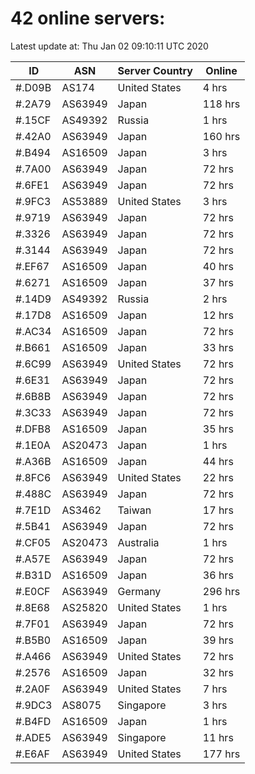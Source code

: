 # 42 online servers:

Latest update at: Thu Jan 02 09:10:11 UTC 2020

| ID | ASN | Server Country | Online |
| -- | --- | -------------- | ------ |
| #.D09B | AS174 | United States | 4 hrs |
| #.2A79 | AS63949 | Japan | 118 hrs |
| #.15CF | AS49392 | Russia | 1 hrs |
| #.42A0 | AS63949 | Japan | 160 hrs |
| #.B494 | AS16509 | Japan | 3 hrs |
| #.7A00 | AS63949 | Japan | 72 hrs |
| #.6FE1 | AS63949 | Japan | 72 hrs |
| #.9FC3 | AS53889 | United States | 3 hrs |
| #.9719 | AS63949 | Japan | 72 hrs |
| #.3326 | AS63949 | Japan | 72 hrs |
| #.3144 | AS63949 | Japan | 72 hrs |
| #.EF67 | AS16509 | Japan | 40 hrs |
| #.6271 | AS16509 | Japan | 37 hrs |
| #.14D9 | AS49392 | Russia | 2 hrs |
| #.17D8 | AS16509 | Japan | 12 hrs |
| #.AC34 | AS16509 | Japan | 72 hrs |
| #.B661 | AS16509 | Japan | 33 hrs |
| #.6C99 | AS63949 | United States | 72 hrs |
| #.6E31 | AS63949 | Japan | 72 hrs |
| #.6B8B | AS63949 | Japan | 72 hrs |
| #.3C33 | AS63949 | Japan | 72 hrs |
| #.DFB8 | AS16509 | Japan | 35 hrs |
| #.1E0A | AS20473 | Japan | 1 hrs |
| #.A36B | AS16509 | Japan | 44 hrs |
| #.8FC6 | AS63949 | United States | 22 hrs |
| #.488C | AS63949 | Japan | 72 hrs |
| #.7E1D | AS3462 | Taiwan | 17 hrs |
| #.5B41 | AS63949 | Japan | 72 hrs |
| #.CF05 | AS20473 | Australia | 1 hrs |
| #.A57E | AS63949 | Japan | 72 hrs |
| #.B31D | AS16509 | Japan | 36 hrs |
| #.E0CF | AS63949 | Germany | 296 hrs |
| #.8E68 | AS25820 | United States | 1 hrs |
| #.7F01 | AS63949 | Japan | 72 hrs |
| #.B5B0 | AS16509 | Japan | 39 hrs |
| #.A466 | AS63949 | United States | 72 hrs |
| #.2576 | AS16509 | Japan | 32 hrs |
| #.2A0F | AS63949 | United States | 7 hrs |
| #.9DC3 | AS8075 | Singapore | 3 hrs |
| #.B4FD | AS16509 | Japan | 1 hrs |
| #.ADE5 | AS63949 | Singapore | 11 hrs |
| #.E6AF | AS63949 | United States | 177 hrs |

